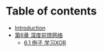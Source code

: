 # Table of contents

* [Introduction](README.md)
* [第6章 深度前馈网络](Chapter6/Introduction.md)
    * [6.1 例子 学习XOR](Chapter6/Introduction/1.md)
